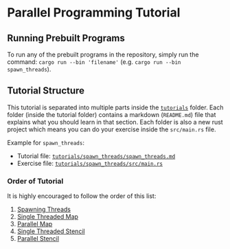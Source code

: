 # Parallel Programming Tutorial

## Running Prebuilt Programs

To run any of the prebuilt programs in the repository, simply run the command: `cargo run --bin 'filename'` (e.g. `cargo run --bin spawn_threads`).

## Tutorial Structure

This tutorial is separated into multiple parts inside the [`tutorials`](./tutorials) folder.
Each folder (inside the tutorial folder) contains a markdown (`README.md`) file that explains what you should learn in that section.
Each folder is also a new rust project which means you can do your exercise inside the `src/main.rs` file.

Example for `spawn_threads`:

- Tutorial file: [`tutorials/spawn_threads/spawn_threads.md`](./tutorials/spawn_threads/README.md)
- Exercise file: [`tutorials/spawn_threads/src/main.rs`](./tutorials/spawn_threads/src/main.rs)

### Order of Tutorial

It is highly encouraged to follow the order of this list:

1. [Spawning Threads](./tutorials/spawn_threads)
2. [Single Threaded Map](./tutorials/single_map)
3. [Parallel Map](./tutorials/parallel_map)
4. [Single Threaded Stencil](./tutorials/single_stencil)
5. [Parallel Stencil](./tutorials/parallel_stencil)
